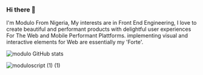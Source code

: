 ### Hi there 👋
I'm Modulo From Nigeria, My interests are in Front End Engineering, I love to create beautiful and performant products with delightful user experiences For The Web and Mobile Performant Plattforms. implementing visual and interactive elements for Web are essentially my 'Forte'.

![modulo GitHub stats](https://github-readme-stats.vercel.app/api?username=moduloscript&theme=synthwave_icons=true)

![moduloscript (1) (1)](https://user-images.githubusercontent.com/37522337/191387007-28a2460c-1e69-46ea-a5ca-278fd0a7c4d3.svg)

